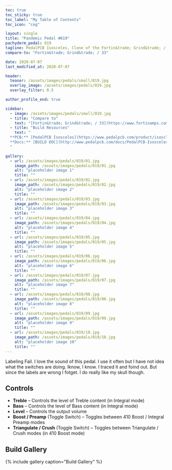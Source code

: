 ```yaml
---
toc: true
toc_sticky: true
toc_label: "My Table of Contents"
toc_icon: "cog"

layout: single
title: "Pandemic Pedal #019"
pachyderm_pedal: 019
tagline: PedalPCB Isosceles, Clone of the Fortin&trade; Grind&trade; / 33
compare-to: "Fortin&trade; Grind&trade; / 33"

date: 2020-07-07
last_modified_at: 2020-07-07

header:
  teaser: /assets/images/pedals/small/019.jpg
  overlay_image: /assets/images/pedals/019.jpg
  overlay_filter: 0.5

author_profile_end: true

sidebar:
  - image: /assets/images/pedals/small/019.jpg
  - title: "Compare to"
    text: "[Fortin&trade; Grind&trade; / 33](https://www.fortinamps.com/product-category/pedals/)"
  - title: "Build Resources"
    text: "
  **PCB:** [PedalPCB Isosceles](https://www.pedalpcb.com/product/isoscleles/)<br>
  **Docs:** [BUILD DOC](http://www.pedalpcb.com/docs/PedalPCB-Isosceles.pdf)
  "

gallery:
  - url: /assets/images/pedals/019/01.jpg
    image_path: /assets/images/pedals/019/01.jpg
    alt: "placeholder image 1"
    title: ""
  - url: /assets/images/pedals/019/02.jpg
    image_path: /assets/images/pedals/019/02.jpg
    alt: "placeholder image 2"
    title: ""
  - url: /assets/images/pedals/019/03.jpg
    image_path: /assets/images/pedals/019/03.jpg
    alt: "placeholder image 3"
    title: ""
  - url: /assets/images/pedals/019/04.jpg
    image_path: /assets/images/pedals/019/04.jpg
    alt: "placeholder image 4"
    title: ""
  - url: /assets/images/pedals/019/05.jpg
    image_path: /assets/images/pedals/019/05.jpg
    alt: "placeholder image 5"
    title: ""
  - url: /assets/images/pedals/019/06.jpg
    image_path: /assets/images/pedals/019/06.jpg
    alt: "placeholder image 6"
    title: ""
  - url: /assets/images/pedals/019/07.jpg
    image_path: /assets/images/pedals/019/07.jpg
    alt: "placeholder image 7"
    title: ""
  - url: /assets/images/pedals/019/08.jpg
    image_path: /assets/images/pedals/019/08.jpg
    alt: "placeholder image 8"
    title: ""
  - url: /assets/images/pedals/019/09.jpg
    image_path: /assets/images/pedals/019/09.jpg
    alt: "placeholder image 9"
    title: ""
  - url: /assets/images/pedals/019/10.jpg
    image_path: /assets/images/pedals/019/10.jpg
    alt: "placeholder image 10"
    title: ""
---
```


Labeling Fail. I love the sound of this pedal. I use it often but I have not idea what the switches are doing. Iknow, I know. I traced it and foind out. But since the labels are wrong I fotget. I do really like my skull though.

## Controls

* **Treble** – Controls the level of Treble content (in Integral mode)
* **Bass** – Controls the level of Bass content (in Integral mode)
* **Level** – Controls the output volume
* **Boost / Preamp** (Toggle Switch) – Toggles between 410 Boost / Integral Preamp modes
* **Triangulate / Crush** (Toggle Switch) – Toggles between Triangulate / Crush modes (in 410 Boost mode)

## Build Gallery

{% include gallery caption="Build Gallery" %}